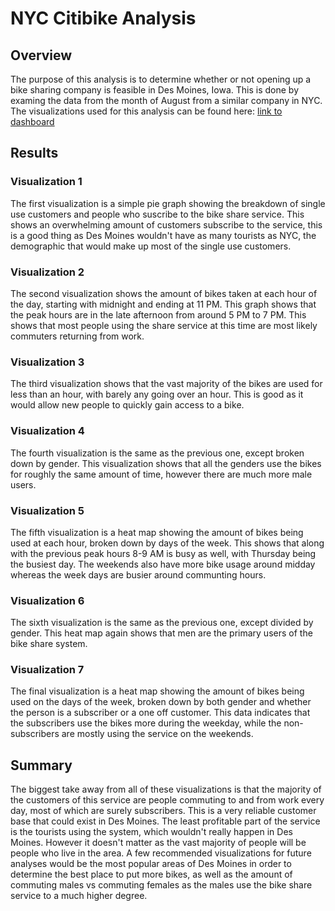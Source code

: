 # NYC Citibike Analysis

## Overview
The purpose of this analysis is to determine whether or not opening up a bike sharing company is feasible in Des Moines, Iowa. This is done by examing the data from the month of August from a similar company in NYC. The visualizations used for this analysis can be found here: [link to dashboard](https://public.tableau.com/app/profile/ryan.briggs/viz/NYC_Citibike_Challenge_16381151297850/Citibike_Challenge?publish=yes)
## Results
### Visualization 1
The first visualization is a simple pie graph showing the breakdown of single use customers and people who suscribe to the bike share service. This shows an overwhelming amount of customers subscribe to the service, this is a good thing as Des Moines wouldn't have as many tourists as NYC, the demographic that would make up most of the single use customers.
### Visualization 2
The second visualization shows the amount of bikes taken at each hour of the day, starting with midnight and ending at 11 PM. This graph shows that the peak hours are in the late afternoon from around 5 PM to 7 PM. This shows that most people using the share service at this time are most likely commuters returning from work.
### Visualization 3
The third visualization shows that the vast majority of the bikes are used for less than an hour, with barely any going over an hour. This is good as it would allow new people to quickly gain access to a bike.
### Visualization 4
The fourth visualization is the same as the previous one, except broken down by gender. This visualization shows that all the genders use the bikes for roughly the same amount of time, however there are much more male users.
### Visualization 5
The fifth visualization is a heat map showing the amount of bikes being used at each hour, broken down by days of the week. This shows that along with the previous peak hours 8-9 AM is busy as well, with Thursday being the busiest day. The weekends also have more bike usage around midday whereas the week days are busier around communting hours.
### Visualization 6
The sixth visualization is the same as the previous one, except divided by gender. This heat map again shows that men are the primary users of the bike share system.
### Visualization 7
The final visualization is a heat map showing the amount of bikes being used on the days of the week, broken down by both gender and whether the person is a subscriber or a one off customer. This data indicates that the subscribers use the bikes more during the weekday, while the non-subscribers are mostly using the service on the weekends.
## Summary
The biggest take away from all of these visualizations is that the majority of the customers of this service are people commuting to and from work every day, most of which are surely subscribers. This is a very reliable customer base that could exist in Des Moines. The least profitable part of the service is the tourists using the system, which wouldn't really happen in Des Moines. However it doesn't matter as the vast majority of people will be people who live in the area. A few recommended visualizations for future analyses would be the most popular areas of Des Moines in order to determine the best place to put more bikes, as well as the amount of commuting males vs commuting females as the males use the bike share service to a much higher degree.
